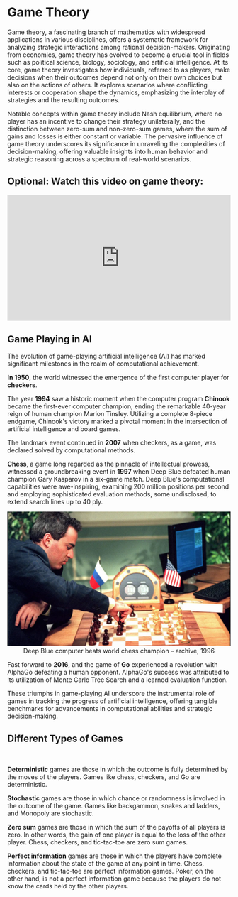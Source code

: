 # Game Theory
Game theory, a fascinating branch of mathematics with widespread applications in various disciplines, offers a systematic framework for analyzing strategic interactions among rational decision-makers. Originating from economics, game theory has evolved to become a crucial tool in fields such as political science, biology, sociology, and artificial intelligence. At its core, game theory investigates how individuals, referred to as players, make decisions when their outcomes depend not only on their own choices but also on the actions of others. It explores scenarios where conflicting interests or cooperation shape the dynamics, emphasizing the interplay of strategies and the resulting outcomes.

Notable concepts within game theory include Nash equilibrium, where no player has an incentive to change their strategy unilaterally, and the distinction between zero-sum and non-zero-sum games, where the sum of gains and losses is either constant or variable. The pervasive influence of game theory underscores its significance in unraveling the complexities of decision-making, offering valuable insights into human behavior and strategic reasoning across a spectrum of real-world scenarios.

## Optional: Watch this video on game theory:

<div style="position: relative; padding-bottom: 56.25%; height: 0;">
<iframe src="https://www.youtube.com/embed/M3oWYHYoBvk" frameborder="0" webkitallowfullscreen mozallowfullscreen allowfullscreen style="position: absolute; top: 0; left: 0; width: 100%; height: 100%;"></iframe>
</div>


## Game Playing in AI

The evolution of game-playing artificial intelligence (AI) has marked significant milestones in the realm of computational achievement. 

**In 1950**, the world witnessed the emergence of the first computer player for **checkers**. 

The year **1994** saw a historic moment when the computer program **Chinook** became the first-ever computer champion, ending the remarkable 40-year reign of human champion Marion Tinsley. Utilizing a complete 8-piece endgame, Chinook's victory marked a pivotal moment in the intersection of artificial intelligence and board games. 

The landmark event continued in **2007** when checkers, as a game, was declared solved by computational methods.

**Chess**, a game long regarded as the pinnacle of intellectual prowess, witnessed a groundbreaking event in **1997** when Deep Blue defeated human champion Gary Kasparov in a six-game match. Deep Blue's computational capabilities were awe-inspiring, examining 200 million positions per second and employing sophisticated evaluation methods, some undisclosed, to extend search lines up to 40 ply. 
<p align="center">
  <img src="../../images/deepblue.webp" alt="Robot" />
  Deep Blue computer beats world chess champion – archive, 1996
</p>

Fast forward to **2016**, and the game of **Go** experienced a revolution with AlphaGo defeating a human opponent. AlphaGo's success was attributed to its utilization of Monte Carlo Tree Search and a learned evaluation function. 

These triumphs in game-playing AI underscore the instrumental role of games in tracking the progress of artificial intelligence, offering tangible benchmarks for advancements in computational abilities and strategic decision-making.

## Different Types of Games
</BR>

**Deterministic** games are those in which the outcome is fully determined by the moves of the players. Games like chess, checkers, and Go are deterministic. 

**Stochastic** games are those in which chance or randomness is involved in the outcome of the game. Games like backgammon, snakes and ladders, and Monopoly are stochastic.

**Zero sum** games are those in which the sum of the payoffs of all players is zero. In other words, the gain of one player is equal to the loss of the other player. Chess, checkers, and tic-tac-toe are zero sum games.

**Perfect information** games are those in which the players have complete information about the state of the game at any point in time. Chess, checkers, and tic-tac-toe are perfect information games. Poker, on the other hand, is not a perfect information game because the players do not know the cards held by the other players.
